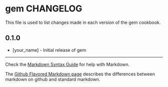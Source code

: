 gem CHANGELOG
=============

This file is used to list changes made in each version of the gem cookbook.

0.1.0
-----
- [your_name] - Initial release of gem

- - -
Check the [Markdown Syntax Guide](http://daringfireball.net/projects/markdown/syntax) for help with Markdown.

The [Github Flavored Markdown page](http://github.github.com/github-flavored-markdown/) describes the differences between markdown on github and standard markdown.
